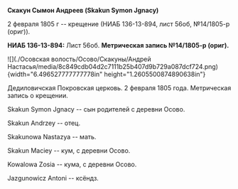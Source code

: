 **Скакун Сымон Андреев (Skakun Symon Jgnacy)**

2 февраля 1805 г -- крещение (НИАБ 136-13-894, лист 56об, №14/1805-р
(ориг)).

**НИАБ 136-13-894:** Лист 56об. **Метрическая запись №14/1805-р
(ориг).**

![](./Осовская волость/Осово/Скакуны/Андрей Настасья/media/8c849cdb04d2c7111b25b407d9b729a087dcf724.png){width="6.496527777777778in"
height="1.2605500874890638in"}

Дедиловичская Покровская церковь. 2 февраля 1805 года. Метрическая
запись о крещении.

Skakun Symon Jgnacy -- сын родителей с деревни Осовo.

Skakun Andrzey -- отец.

Skakunowa Nastazya -- мать.

Skakun Maciey -- кум, с деревни Осовo.

Kowalowa Zosia -- кума, с деревни Осовo.

Jazgunowicz Antoni -- ксёндз.

